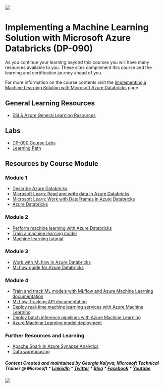 [![](https://github.com/georgiakalyva/learningresources/raw/main/assets/ESIms.jpg)](https://github.com/georgiakalyva/learningresources/raw/main/assets/ESIms.jpg)

# Implementing a Machine Learning Solution with Microsoft Azure Databricks (DP-090) 

As you continue your learning beyond this courses you will have many resources available to you. These sites complement this course and the learning and certification journey ahead of you.

For more information on the course contents visit the [Implementing a Machine Learning Solution with Microsoft Azure Databricks](https://docs.microsoft.com/en-us/learn/certifications/courses/dp-090t00 "Implementing a Machine Learning Solution with Microsoft Azure Databricks") page.

## General Learning Resources

- [ESI & Azure General Learning Resources](https://georgiakalyva.github.io/Learning-Resources/ "ESI & Azure General Learning Resources")

## Labs

- [DP-090 Course Labs](https://microsoftlearning.github.io/dp-090-databricks-ml/ "DP-090 Course Labs")
- [Learning Path](https://docs.microsoft.com/en-us/learn/paths/data-engineer-azure-databricks/)

## Resources by Course Module

### Module 1

- [Describe Azure Databricks](https://docs.microsoft.com/learn/modules/describe-azure-databricks/)
- [Microsoft Learn: Read and write data in Azure Databricks](https://docs.microsoft.com/learn/modules/read-write-data-azure-databricks/)
- [Microsoft Learn: Work with DataFrames in Azure Databricks](https://docs.microsoft.com/learn/modules/work-dataframes-azure-databricks/)
- [Azure Databricks](https://docs.microsoft.com/en-us/azure/databricks/)

### Module 2
- [Perform machine learning with Azure Databricks](https://docs.microsoft.com/learn/modules/perform-machine-learning-with-azure-databricks/)
- [Train a machine learning model](https://docs.microsoft.com/learn/modules/train-machine-learning-model/)
- [Machine learning tutorial](https://docs.microsoft.com/azure/databricks/getting-started/spark/machine-learning)

### Module 3

- [Work with MLflow in Azure Databricks](https://docs.microsoft.com/learn/modules/work-with-mlflow-azure-databricks/)
- [MLflow guide for Azure Databricks](https://docs.microsoft.com/azure/databricks/applications/mlflow/)

### Module 4

- [Train and track ML models with MLflow and Azure Machine Learning documentation](https://docs.microsoft.com/azure/machine-learning/how-to-use-mlflow)
- [MLflow Tracking API documentation](https://mlflow.org/docs/latest/quickstart.html#using-the-tracking-api)
- [Deploy real-time machine learning services with Azure Machine Learning](https://docs.microsoft.com/learn/modules/register-and-deploy-model-with-amls)
- [Deploy batch inference pipelines with Azure Machine Learning](https://docs.microsoft.com/learn/modules/deploy-batch-inference-pipelines-with-azure-machine-learning)
- [Azure Machine Learning model deployment](https://docs.microsoft.com/azure/machine-learning/how-to-deploy-and-where)

### Further Resources and Learning

- [Apache Spark in Azure Synapse Analytics](https://docs.microsoft.com/en-us/azure/synapse-analytics/spark/apache-spark-overview)
- [Data warehousing](https://docs.microsoft.com/en-us/azure/architecture/data-guide/relational-data/data-warehousing)

##### Content Created and maintained by Georgia Kalyva, Microsoft Technical Trainer @ Microsoft \* [LinkedIn](https://www.linkedin.com/in/georgiakalyva/) \* [Twitter](https://twitter.com/georgiakalyva) \* [Blog](https://www.codestories.gr/) \* [Facebook](https://www.facebook.com/codestoriesgr/) \* [Youtube](https://www.youtube.com/channel/UCRqeLEhnEjYiRwhjwOmVXDg)

[![](https://github.com/georgiakalyva/learningresources/raw/main/assets/ESIend.jpg)](https://github.com/georgiakalyva/learningresources/raw/main/assets/ESIend.jpg)


